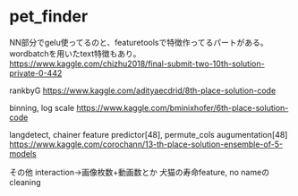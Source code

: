 # pet_finder
NN部分でgelu使ってるのと、featuretoolsで特徴作ってるパートがある。wordbatchを用いたtext特徴もあり。
https://www.kaggle.com/chizhu2018/final-submit-two-10th-solution-private-0-442

rankbyG
https://www.kaggle.com/adityaecdrid/8th-place-solution-code

binning, log scale
https://www.kaggle.com/bminixhofer/6th-place-solution-code

langdetect, chainer feature predictor[48], permute_cols augumentation[48]
https://www.kaggle.com/corochann/13-th-place-solution-ensemble-of-5-models

その他
interaction->画像枚数+動画数とか
犬猫の寿命feature, no nameのcleaning
